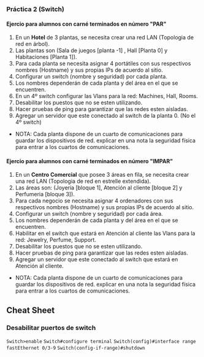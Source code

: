 ### Práctica 2 (Switch)

#### Ejercio para alumnos con carné terminados en número "PAR"

1. En un **Hotel** de 3 plantas, se necesita crear una red LAN (Topologia de red en árbol).
2. Las plantas son (Sala de juegos [planta -1] , Hall [Planta 0] y Habitaciones [Planta 1]).
3. Para cada planta se necesita asignar 4 portátiles con sus respectivos nombres (Hostname) y sus propias IPs de acuerdo al sitio.
4. Configurar un switch (nombre y seguridad) por cada planta.
5. Los nombres dependerán de cada planta y del área en el que se encuentren.
6. En un 4º switch configurar las Vlans para la red: Machines, Hall, Rooms.
7. Desabilitar los puestos que no se esten utilizando.
8. Hacer pruebas de ping para garantizar que las redes esten aisladas.
9. Agregar un servidor que este conectado al switch de la planta 0. (No el 4º switch)

+ NOTA: Cada planta dispone de un cuarto de comunicaciones para guardar los dispositivos de red. explicar en una nota la seguridad física para entrar a los cuartos de comunicaciones.

#### Ejercio para alumnos con carné terminados en número "IMPAR"

1. En un **Centro Comercial** que posee 3 áreas en fila, se necesita crear una red LAN (Topologia de red en estrelle extendida).
2. Las áreas son: (Joyería [bloque 1], Atención al cliente [bloque 2] y Perfumeria [bloque 3]).
3. Para cada negocio se necesita asignar 4 ordenadores con sus respectivos nombres (Hostname) y sus propias IPs de acuerdo al sitio.
4. Configurar un switch (nombre y seguridad) por cada área.
5. Los nombres dependerán de cada planta y del área en el que se encuentren.
6. Habilitar en el switch que estará en Atención al cliente las Vlans para la red: Jewelry, Perfume, Support.
7. Desabilitar los puestos que no se esten utilizando.
8. Hacer pruebas de ping para garantizar que las redes esten aisladas.
9. Agregar un servidor que este conectado al switch que estará en Atención al cliente.

+ NOTA: Cada planta dispone de un cuarto de comunicaciones para guardar los dispositivos de red. explicar en una nota la seguridad física para entrar a los cuartos de comunicaciones.


## Cheat Sheet

### Desabilitar puertos de switch

``Switch>enable``
``Switch#configure terminal``
``Switch(config)#interface range fastEthernet 0/3-9``
``Switch(config-if-range)#shutdown``
